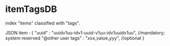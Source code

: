 # itemTagsDB

index "items" classified with "tags".

JSON item :
{
  "uuid" : "uuidv1uu-idv1-uuid-v1uu-idv1uuidv1uu", //mandatory; system reserved
  "@other user tags" : "xxx_value_yyy", //optional
}
